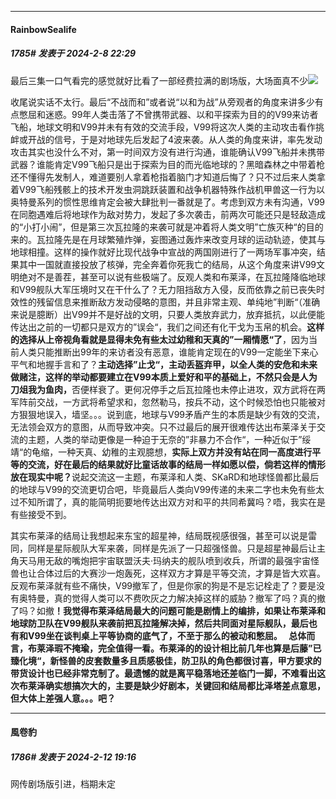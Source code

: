 *****

####  RainbowSealife  
##### 1785#       发表于 2024-2-8 22:29

最后三集一口气看完的感觉就好比看了一部经费拉满的剧场版，大场面真不少<img src="https://static.saraba1st.com/image/smiley/face2017/057.png" referrerpolicy="no-referrer">

收尾说实话不太行。最后“不战而和”或者说“以和为战”从旁观者的角度来讲多少有点憋屈和迷惑。99年人类击落了不曾携带武器、以和平探索为目的的V99来访者飞船，地球文明和V99并未有有效的交流手段，V99将这次人类的主动攻击看作挑衅或开战的信号，于是对地球先后发起了4波来袭。从人类的角度来讲，率先发动攻击其实也没什么不对，第一时间双方没有进行沟通，谁能确认V99飞船并未携带武器？谁能肯定V99飞船只是出于探索为目的而光临地球的？黑暗森林之中带着枪还不懂得先发制人，难道要别人拿着枪指着脑门才知道后悔了？只不过后来人类拿着V99飞船残骸上的技术开发虫洞跳跃装置和战争机器特殊作战机甲兽这一行为以奥特曼系列的惯性思维肯定会被大肆批判一番就是了。考虑到双方未有沟通，V99在同胞遇难后将地球作为敌对势力，发起了多次袭击，前两次可能还只是轻敌造成的“小打小闹”，但是第三次瓦拉隆的来袭可就是冲着将人类文明”亡族灭种“的目的来的。瓦拉隆先是在月球繁殖炸弹，妄图通过轰炸来改变月球的运动轨迹，使其与地球相撞。这样的操作就好比现代战争中宣战的两国刚进行了一两场军事冲突，结果其中一国就直接投放了核弹，完全奔着你死我亡的结局，从这个角度来讲V99文明绝对不是善茬，甚至可以说有些极端了。反观人类和布莱泽，在瓦拉隆降临地球和V99舰队大军压境时又在干什么了？无力阻挡敌方入侵，反而依靠之前已丧失时效性的残留信息来推断敌方发动侵略的意图，并且非常主观、单纯地”判断“（准确来说是臆断）出V99并不是好战的文明，只要人类放弃武力，放弃抵抗，以此便能传达出之前的一切都只是双方的”误会“，我们之间还有化干戈为玉帛的机会。<strong>这样的选择从上帝视角看就是显得未免有些太过幼稚和天真的”一厢情愿“了</strong>，因为当前人类只能推断出99年的来访者没有恶意，谁能肯定现在的V99一定能坐下来心平气和地握手言和了？<strong>主动选择”止戈“，主动丢盔弃甲，以全人类的安危和未来做赌注，这样的举动都要建立在V99本质上爱好和平的基础上，不然只会是人为刀俎我为鱼肉，</strong>否便样衰了。更何况停手之后瓦拉隆也未停止进攻，双方武将在两军阵前交战，一方武将希望求和，忽然勒马，按兵不动，这个时候恐怕也只能被对方狠狠地误入，墙坚。。。说到底，地球与V99矛盾产生的本质是缺少有效的交流，无法领会双方的意图，从而导致冲突。只不过最后的展开很难传达出布莱泽关于交流的主题，人类的举动更像是一种迫于无奈的”非暴力不合作“，一种近似于”绥靖“的龟缩，一种天真、幼稚的主观臆想，<strong>实际上双方并没有站在同一高度进行平等的交流，好在最后的结果就好比童话故事的结局一样如愿以偿，倘若这样的情形放在现实中呢？</strong>说起交流这一主题，布莱泽和人类、SKaRD和地球怪兽都比最后的地球与V99的交流更切合吧，毕竟最后人类向V99传递的未来二字也未免有些太过不知所谓了，真的能简明扼要地传达出双方对和平的共同希冀吗？唔，我实在是有些接受不到。

其实布莱泽的结局让我想起来东宝的超星神，结局既视感很强，甚至可以说是雷同，同样是星际舰队大军来袭，同样是先派了一只超强怪兽。只是超星神最后让主角天马用无敌的嘴炮把宇宙联盟沃夫·玛纳夫的舰队喷到收兵，所谓的最强宇宙怪兽也让合体过后的大赛沙一炮轰死，这样双方才算是平等交流，才算是皆大欢喜。反观布莱泽就有些不痛快，V99撤军了，但是你家的狗是不是忘记栓走了？要是没有奥特曼，真的觉得人类可以不费吹灰之力解决掉这样的威胁？撤军了吗？真的撤了吗？如撤<strong>！我觉得布莱泽结局最大的问题可能是剧情上的编排，如果让布莱泽和地球防卫队在V99舰队来袭前把瓦拉隆解决掉，然后共同面对星际舰队，最后也有和V99坐在谈判桌上平等协商的底气了，不至于那么的被动和憋屈。  </strong>
<strong> 总体而言，布莱泽瑕不掩瑜，完全值得一看。布莱泽的的设计相比前几年也算是后藤”已臻化境“，新怪兽的皮套数量多且质感极佳，防卫队的角色都很讨喜，甲方要求的带货设计也已经非常克制了。最遗憾的就是离平稳落地还差临门一脚，不难看出这次布莱泽确实想搞次大的，主要是缺少好剧本，关键回和结局都比泽塔差点意思，但大体上差强人意。。。吧？</strong>

*****

####  風卷豹  
##### 1786#       发表于 2024-2-12 19:16

网传剧场版引进，档期未定

